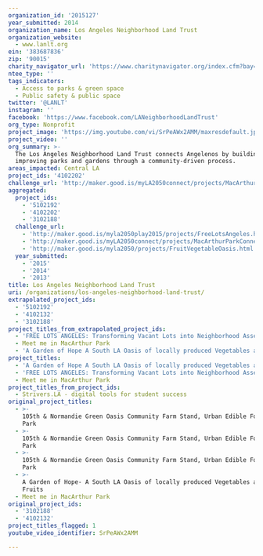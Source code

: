 ```yaml
---
organization_id: '2015127'
year_submitted: 2014
organization_name: Los Angeles Neighborhood Land Trust
organization_website:
  - www.lanlt.org
ein: '383687836'
zip: '90015'
charity_navigator_url: 'https://www.charitynavigator.org/index.cfm?bay=search.profile&ein=383687836'
ntee_type: ''
tags_indicators:
  - Access to parks & green space
  - Public safety & public space
twitter: '@LANLT'
instagram: ''
facebook: 'https://www.facebook.com/LANeighborhoodLandTrust'
org_type: Nonprofit
project_image: 'https://img.youtube.com/vi/SrPeAWx2AMM/maxresdefault.jpg'
project_video: ''
org_summary: >-
  The Los Angeles Neighborhood Land Trust connects Angelenos by building and
  improving parks and gardens through a community-driven process.
areas_impacted: Central LA
project_ids: '4102202'
challenge_url: 'http://maker.good.is/myLA2050connect/projects/MacArthurParkConnect.html'
aggregated:
  project_ids:
    - '5102192'
    - '4102202'
    - '3102188'
  challenge_url:
    - 'http://maker.good.is/myla2050play2015/projects/FreeLotsAngeles.html'
    - 'http://maker.good.is/myLA2050connect/projects/MacArthurParkConnect.html'
    - 'http://maker.good.is/myla2050/projects/FruitVegetableOasis.html'
  year_submitted:
    - '2015'
    - '2014'
    - '2013'
title: Los Angeles Neighborhood Land Trust
uri: /organizations/los-angeles-neighborhood-land-trust/
extrapolated_project_ids:
  - '5102192'
  - '4102132'
  - '3102188'
project_titles_from_extrapolated_project_ids:
  - 'FREE LOTS ANGELES: Transforming Vacant Lots into Neighborhood Assets'
  - Meet me in MacArthur Park
  - 'A Garden of Hope A South LA Oasis of locally produced Vegetables and Fruits '
project_titles:
  - 'A Garden of Hope A South LA Oasis of locally produced Vegetables and Fruits '
  - 'FREE LOTS ANGELES: Transforming Vacant Lots into Neighborhood Assets'
  - Meet me in MacArthur Park
project_titles_from_project_ids:
  - Strivers.LA - digital tools for student success
original_project_titles:
  - >-
    105th & Normandie Green Oasis Community Farm Stand, Urban Edible Forest and
    Park 
  - >-
    105th & Normandie Green Oasis Community Farm Stand, Urban Edible Forest and
    Park 
  - >-
    105th & Normandie Green Oasis Community Farm Stand, Urban Edible Forest and
    Park 
  - >-
    A Garden of Hope- A South LA Oasis of locally produced Vegetables and
    Fruits 
  - Meet me in MacArthur Park
original_project_ids:
  - '3102188'
  - '4102132'
project_titles_flagged: 1
youtube_video_identifier: SrPeAWx2AMM

---
```

